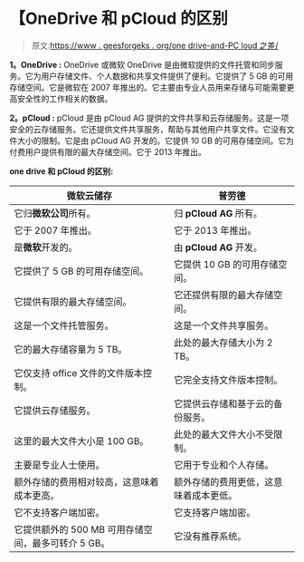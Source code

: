 # 【OneDrive 和 pCloud 的区别

> 原文:[https://www . geesforgeks . org/one drive-and-PC loud 之差/](https://www.geeksforgeeks.org/difference-between-onedrive-and-pcloud/)

**1。OneDrive :**
OneDrive 或微软 OneDrive 是由微软提供的文件托管和同步服务。它为用户存储文件、个人数据和共享文件提供了便利。它提供了 5 GB 的可用存储空间。它是微软在 2007 年推出的。它主要由专业人员用来存储与可能需要更高安全性的工作相关的数据。

**2。pCloud :**
pCloud 是由 pCloud AG 提供的文件共享和云存储服务。这是一项安全的云存储服务。它还提供文件共享服务，帮助与其他用户共享文件。它没有文件大小的限制。它是由 pCloud AG 开发的。它提供 10 GB 的可用存储空间。它为付费用户提供有限的最大存储空间。它于 2013 年推出。

**one drive 和 pCloud 的区别:**

<center>

| 微软云储存 | 普劳德 |
| --- | --- |
| 它归**微软公司**所有。 | 归 **pCloud AG** 所有。 |
| 它于 2007 年推出。 | 它于 2013 年推出。 |
| 是**微软**开发的。 | 由 **pCloud AG** 开发。 |
| 它提供了 5 GB 的可用存储空间。 | 它提供 10 GB 的可用存储空间。 |
| 它提供有限的最大存储空间。 | 它还提供有限的最大存储空间。 |
| 这是一个文件托管服务。 | 这是一个文件共享服务。 |
| 它的最大存储容量为 5 TB。 | 此处的最大存储大小为 2 TB。 |
| 它仅支持 office 文件的文件版本控制。 | 它完全支持文件版本控制。 |
| 它提供云存储服务。 | 它提供云存储和基于云的备份服务。 |
| 这里的最大文件大小是 100 GB。 | 此处的最大文件大小不受限制。 |
| 主要是专业人士使用。 | 它用于专业和个人存储。 |
| 额外存储的费用相对较高，这意味着成本更高。 | 额外存储的费用更低，这意味着成本更低。 |
| 它不支持客户端加密。 | 它支持客户端加密。 |
| 它提供额外的 500 MB 可用存储空间，最多可转介 5 GB。 | 它没有推荐系统。 |

</center>